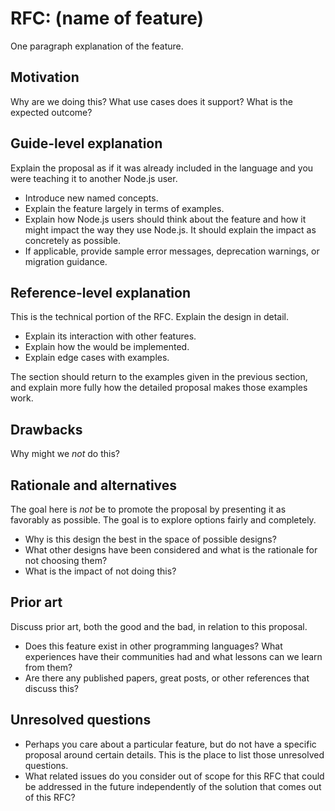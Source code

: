 # RFC: (name of feature)

One paragraph explanation of the feature.

## Motivation

Why are we doing this? What use cases does it support? What is the expected
outcome?

## Guide-level explanation

Explain the proposal as if it was already included in the language and you were
teaching it to another Node.js user.

* Introduce new named concepts.
* Explain the feature largely in terms of examples.
* Explain how Node.js users should think about the feature and how it might
  impact the way they use Node.js. It should explain the impact as concretely as
  possible.
* If applicable, provide sample error messages, deprecation warnings, or
  migration guidance.

## Reference-level explanation

This is the technical portion of the RFC. Explain the design in detail.

* Explain its interaction with other features.
* Explain how the would be implemented.
* Explain edge cases with examples.

The section should return to the examples given in the previous section, and
explain more fully how the detailed proposal makes those examples work.

## Drawbacks

Why might we *not* do this?

## Rationale and alternatives

The goal here is *not* be to promote the proposal by presenting it as
favorably as possible. The goal is to explore options fairly and completely.

* Why is this design the best in the space of possible designs?
* What other designs have been considered and what is the rationale for not
  choosing them?
* What is the impact of not doing this?

## Prior art

Discuss prior art, both the good and the bad, in relation to this proposal.

* Does this feature exist in other programming languages? What experiences have
  their communities had and what lessons can we learn from them?
* Are there any published papers, great posts, or other references that discuss
  this?

## Unresolved questions

* Perhaps you care about a particular feature, but do not have a specific
  proposal around certain details. This is the place to list those unresolved
  questions.
* What related issues do you consider out of scope for this RFC that could be
  addressed in the future independently of the solution that comes out of this
  RFC?

